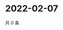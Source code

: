 # 2022-02-07

共 0 条

<!-- BEGIN WEIBO -->
<!-- 最后更新时间 Mon Feb 07 2022 17:00:34 GMT+0800 (China Standard Time) -->

<!-- END WEIBO -->
